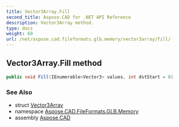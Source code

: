 ```yaml
---
title: Vector3Array.Fill
second_title: Aspose.CAD for .NET API Reference
description: Vector3Array method. 
type: docs
weight: 60
url: /net/aspose.cad.fileformats.glb.memory/vector3array/fill/
---
```

## Vector3Array.Fill method

```csharp
public void Fill(IEnumerable<Vector3> values, int dstStart = 0)
```

### See Also

* struct [Vector3Array](../)
* namespace [Aspose.CAD.FileFormats.GLB.Memory](../../vector3array/)
* assembly [Aspose.CAD](../../../)


